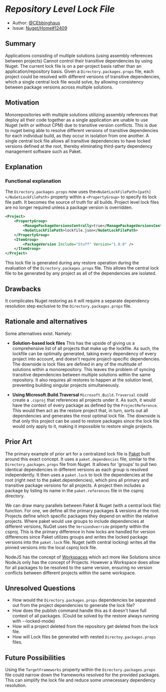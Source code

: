 ﻿# ***Repository Level Lock File***

- Author: [@CEbbinghaus](https://github.com/CEbbinghaus) 
- Issue: [Nuget/Home#12409](https://github.com/NuGet/Home/issues/12409) 

## Summary

Applications consisting of multiple solutions (using assembly references between projects) Cannot control their transitive dependencies by using Nuget. The current lock file is on a per-project basis rather than an application/repository basis. Given a `Directory.packages.props` file, each project could be resolved with different versions of transitive dependencies, which a single central lock file would solve, by allowing consistency between package versions across multiple solutions.


## Motivation 

Monorepositories with multiple solutions utilizing assembly references that deploy all their code together as a single application are unable to use Nuget (with or without CPM) due to transitive version conflicts. This is due to nuget being able to resolve different versions of transitive dependencies for each individual build, as they occur in isolation from one another. A single central lock file allows all transitive dependencies to have locked versions defined at the root, thereby eliminating third-party dependency management software such as Paket.


## Explanation

### Functional explanation

<!-- Explain the proposal as if it were already implemented, and you're teaching it to another person. -->
<!-- Introduce new concepts, functional designs with real-life examples, and low-fidelity mockups or pseudocode to show how this proposal would look. -->

The `Directory.packages.props` now uses the`<NuGetLockFilePath>[path]</NuGetLockFilePath>` property within a `<PropertyGroup>` to specify its lock file path. It becomes the source of truth for all builds. Project level lock files are no longer required unless a package version is overridden.

```xml
<Project>
    <PropertyGroup>
        <ManagePackageVersionsCentrally>true</ManagePackageVersionsCentrally>
        <NuGetLockFilePath>lockfile.json</NuGetLockFilePath>
    </PropertyGroup>
    <ItemGroup>
        <PackageVersion Include="Stuff" Version="1.0.0" />
    </ItemGroup>
</Project>
```

This lock file is generated during any restore operation during the evaluation of the `Directory.packages.props` file. This allows the central lock file to be generated by any project as all of the dependencies are isolated.

## Drawbacks

<!-- Why should we not do this? -->
It complicates Nuget restoring as it will require a separate dependency resolution step exclusive to the `Directory.packages.props` file.

## Rationale and alternatives

<!-- Why is this the best design compared to other designs? -->
<!-- What other designs have been considered and why weren't they chosen? -->
<!-- What is the impact of not doing this? -->

Some alternatives exist. Namely:
* **Solution-based lock files**
    This has the upside of giving us a comprehensive list of all projects that make up the lockfile. As such, the lockfile can be optimally generated, taking every dependency of every project into account, and doesn't require project-specific dependencies. The downside is lock files are defined in any of the multitude of solutions within a monorepository. This leaves the problem of syncing transitive dependencies between multiple solutions within the same repository. It also requires all restores to happen at the solution level, preventing building singular projects simultaneously.

* **Using Microsoft.Build.Traversal**
	`Microsoft.Build.Traversal` could create a `.csproj` that references all projects under it. As such, it would have the context of every package as defined by the `ProjectReference`. This would then act as the restore project that, in turn, sorts out all dependencies and generates the most optimal lock file. The downside is that only this project can be used to restore packages since the lock file would only apply to it, making it impossible to restore single projects.


## Prior Art

<!-- What prior art, both good and bad, are related to this proposal? -->
<!-- Do other features exist in other ecosystems, and what experience has their community had? -->
<!-- What lessons from other communities can we learn from? -->
<!-- Are there any resources that are relevant to this proposal? -->

The primary example of prior art for a centralized lock file is [Paket](https://fsprojects.github.io/Paket/) built around this exact concept. It uses a `paket.dependencies` file, similar to the `Directory.packages.props` file from Nuget. It allows for 'groups' to pull two identical dependencies in different versions as each group is resolved independently. It then uses a `paket.lock` to lock the dependencies at the root (right next to the paket.dependencies), which pins all primary and transitive package versions for all projects. A project then includes a package by listing its name in the `paket.references` file in the csproj directory. 

We can draw many parallels between Paket & Nuget (with a central lock file) function. For one, we define all the primary packages & versions at the root. Projects define which specific packages they depend on within the relative projects. Where paket would use groups to include dependencies at different versions, NuGet uses the `VersionOverride` property within the csproj. This is the primary difference in how locks are handled for version differences since Paket utilizes groups and writes the locked package versions into the `paket.lock` file. Nuget (with central locking) writes all the pinned versions into the local csproj lock file.

NodeJS has the concept of [Workspaces](https://docs.npmjs.com/cli/v7/using-npm/workspaces#skip-to-content) which act more like Solutions since NodeJs only has the concept of Projects. However a Workspace does allow for all packages to be resolved to the same version, ensuring no version conflicts between different projects within the same workspace. 

## Unresolved Questions

<!-- What parts of the proposal do you expect to resolve before this gets accepted? -->
<!-- What parts of the proposal need to be resolved before the proposal is stabilized? -->
<!-- What related issues would you consider out of scope for this proposal but can be addressed in the future? -->

* How would the `Directory.packages.props` dependencies be separated out from the project dependencies to generate the lock file? 
* How does the publish command handle this as it doesn't have full context of all packages. (Could be solved by the restore always running with --locked-mode)
* How will a project deleted from the repository get deleted from the lock file.
* How will Lock files be generated with nested `Directoy.packages.props` files.

## Future Possibilities
<!-- What future possibilities can you think of that this proposal would help with? -->
Using the `TargetFrameworks` property within the `Directory.packages.props` file could narrow down the frameworks resolved for the provided packages. This can simplify the lock file and reduce some unnecessary dependency resolution.
